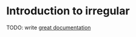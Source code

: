 # Introduction to irregular

TODO: write [great documentation](http://jacobian.org/writing/great-documentation/what-to-write/)

